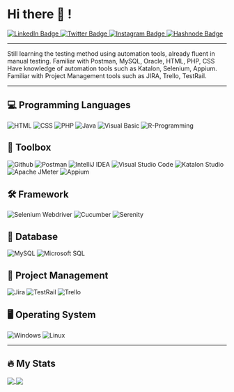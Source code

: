 # Hi there 👋 !
<div id="badges">
  <a href="https://www.linkedin.com/in/rndsetiawan/">
    <img src="https://img.shields.io/badge/LinkedIn-white?style=for-the-badge&logo=linkedin&logoColor=blue" alt="LinkedIn Badge"/>
  </a>
  <a href="https://www.twitter.com/RndSetiawan/">
    <img src="https://img.shields.io/badge/Twitter-white?style=for-the-badge&logo=twitter&logoColor=blue" alt="Twitter Badge"/>
  </a>
  <a href="https://www.instagram.com/Rnd.Setiawan/">
    <img src="https://img.shields.io/badge/Instagram-white?style=for-the-badge&logo=instagram&logoColor=purple" alt="Instagram Badge"/>
  </a>
  <a href="https://rndsetiawan.hashnode.dev/">
      <img src="https://img.shields.io/badge/Hashnode-white?style=for-the-badge&logo=hashnode&logoColor=black" alt="Hashnode Badge"/>
  </a>
</div>

---

Still learning the testing method using automation tools, already fluent in manual testing.
Familiar with Postman, MySQL, Oracle, HTML, PHP, CSS
Have knowledge of automation tools such as Katalon, Selenium, Appium.
Familiar with Project Management tools such as JIRA, Trello, TestRail.

---

## 💻 Programming Languages
![HTML](https://img.shields.io/badge/-Html-181717?style=for-the-badge&logo=HTML)
![CSS](https://img.shields.io/badge/-Css-181717?style=for-the-badge&logo=CSS)
![PHP](https://img.shields.io/badge/-Php-181717?style=for-the-badge&logo=PHP)
![Java](https://img.shields.io/badge/-Java-181717?style=for-the-badge&logo=Java)
![Visual Basic](https://img.shields.io/badge/-Visual%20Basic-181717?style=for-the-badge&logo=Visual%20Basic)
![R-Programming](https://img.shields.io/badge/-R%20Programming-181717?style=for-the-badge&logo=R-Programming)
                                                                                                                           
## 🧰 Toolbox
![Github](https://img.shields.io/badge/GitHub-100000?style=for-the-badge&logo=github)
![Postman](https://img.shields.io/badge/-postman-181717?style=for-the-badge&logo=postman)
![IntelliJ IDEA](https://img.shields.io/badge/IntelliJIDEA-181717?style=for-the-badge&logo=intellij-idea)
![Visual Studio Code](https://img.shields.io/badge/Visual%20Studio%20Code-181717?style=for-the-badge&logo=visual-studio-code&logoColor=blue)
![Katalon Studio](https://img.shields.io/badge/-katalon%20studio-181717?style=for-the-badge&logo=katalon-studio)
![Apache JMeter](https://img.shields.io/badge/-apache%20jmeter-181717?style=for-the-badge&logo=apache-jmeter)
![Appium](https://img.shields.io/badge/-appium-181717?style=for-the-badge&logo=appium)

## 🛠 Framework
![Selenium Webdriver](https://img.shields.io/badge/-selenium-181717?style=for-the-badge&logo=selenium)
![Cucumber](https://img.shields.io/badge/-cucumber-181717?style=for-the-badge&logo=cucumber)
![Serenity](https://img.shields.io/badge/-serenity-181717?style=for-the-badge&logo=serenity)

## 📂 Database
![MySQL](https://img.shields.io/badge/-mysql-181717?style=for-the-badge&logo=mysql)
![Microsoft SQL](https://img.shields.io/badge/-oracle-181717?style=for-the-badge&logo=oracle)

## 📔 Project Management
![Jira](https://img.shields.io/badge/-jira-181717?style=for-the-badge&logo=jira)
![TestRail](https://img.shields.io/badge/-testrail-181717?style=for-the-badge&logo=testrail)
![Trello](https://img.shields.io/badge/-trello-181717?style=for-the-badge&logo=trello)

## 🖥️ Operating System
![Windows](https://img.shields.io/badge/-windows-181717?style=for-the-badge&logo=windows)
![Linux](https://img.shields.io/badge/-linux-181717?style=for-the-badge&logo=linux)

---

## 🔥 My Stats
<a href="https://github.com/rndsetiawan/github-readme-stats">
  <img align="center" src="https://github-readme-stats.vercel.app/api?username=rndsetiawan&count_private=true&show_icons=true&theme=radical" />
</a>
<a href="https://github.com/anuraghazra/convoychat">
  <img align="center" src="https://github-readme-stats.vercel.app/api/top-langs/?username=rndsetiawan&layout=compact&theme=radical&langs_count=10" />
</a>
